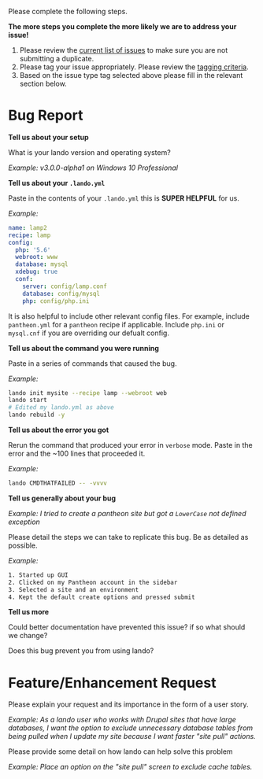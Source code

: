 Please complete the following steps.

**The more steps you complete the more likely we are to address your issue!**

1.  Please review the [current list of issues](https://github.com/kalabox/lando/issues) to make sure you are not submitting a duplicate.
2.  Please tag your issue appropriately. Please review the [tagging criteria](https://docs.lndo.io/dev/contributing.html).
3.  Based on the issue type tag selected above please fill in the relevant section below.

Bug Report
==========

**Tell us about your setup**

What is your lando version and operating system?

*Example: v3.0.0-alpha1 on Windows 10 Professional*

**Tell us about your `.lando.yml`**

Paste in the contents of your `.lando.yml` this is **SUPER HELPFUL** for us.

*Example:*

```yml
name: lamp2
recipe: lamp
config:
  php: '5.6'
  webroot: www
  database: mysql
  xdebug: true
  conf:
    server: config/lamp.conf
    database: config/mysql
    php: config/php.ini
```

It is also helpful to include other relevant config files. For example, include `pantheon.yml` for a `pantheon` recipe if applicable. Include `php.ini` or `mysql.cnf` if you are overriding our defualt config.

**Tell us about the command you were running**

Paste in a series of commands that caused the bug.

*Example:*

```bash
lando init mysite --recipe lamp --webroot web
lando start
# Edited my lando.yml as above
lando rebuild -y
```

**Tell us about the error you got**

Rerun the command that produced your error in `verbose` mode. Paste in the error and the ~100 lines that proceeded it.

*Example:*

```bash
lando CMDTHATFAILED -- -vvvv
```

**Tell us generally about your bug**

*Example: I tried to create a pantheon site but got a `LowerCase` not defined exception*

Please detail the steps we can take to replicate this bug. Be as detailed as possible.

*Example:*

```bash
1. Started up GUI
2. Clicked on my Pantheon account in the sidebar
3. Selected a site and an environment
4. Kept the default create options and pressed submit
```

**Tell us more**

Could better documentation have prevented this issue? if so what should we change?


Does this bug prevent you from using lando?


Feature/Enhancement Request
===========================

Please explain your request and its importance in the form of a user story.

*Example: As a lando user who works with Drupal sites that have large databases, I want the option to exclude unnecessary database tables from being pulled when I update my site because I want faster "site pull" actions.*

Please provide some detail on how lando can help solve this problem

*Example: Place an option on the "site pull" screen to exclude cache tables.*
